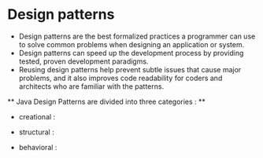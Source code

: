 # Design patterns
- Design patterns are the best formalized practices a programmer can use to solve common problems when designing an application or system.
- Design patterns can speed up the development process by providing tested, proven development paradigms.
- Reusing design patterns help prevent subtle issues that cause major problems, and it also improves code readability for coders and architects who are familiar with the patterns.

** Java Design Patterns are divided into three categories : **
- creational : 

- structural : 

- behavioral : 